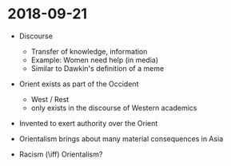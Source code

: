 # 2018-09-21

- Discourse
  - Transfer of knowledge, information
  - Example: Women need help (in media)
  - Similar to Dawkin's definition of a meme

- Orient exists as part of the Occident
  - West / Rest
  - only exists in the discourse of Western academics

- Invented to exert authority over the Orient
- Orientalism brings about many material consequences in Asia
- Racism \(\iff\) Orientalism? 